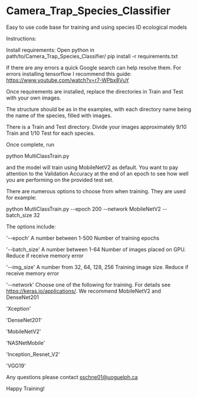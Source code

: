 # Camera_Trap_Species_Classifier
Easy to use code base for training and using species ID ecological models

Instructions:

Install requirements:
  Open python in path/to/Camera_Trap_Species_Classifier/
  pip install -r requirements.txt
  
  If there are any errors a quick Google search can help resolve them.
  For errors installing tensorflow I recommend this guide: https://www.youtube.com/watch?v=r7-WPbx8VuY

Once requirements are installed, replace the directories in Train and Test with your own images.

The structure should be as in the examples, with each directory name being the name of the species, filled with images.

There is a Train and Test directory. Divide your images approximately 9/10 Train and 1/10 Test for each species.

Once complete, run

  python MultiClassTrain.py
  
  and the model will train using MobileNetV2 as default. You want to pay attention to the Validation Accuracy at the end of an epoch to see how well you are performing on the provided test set.
  
There are numerous options to choose from when training. They are used for example:

  python MutliClassTrain.py --epoch 200 --network MobileNetV2 --batch_size 32
  
The options include:

  '--epoch'       A number between 1-500          Number of training epochs
  
  '--batch_size'  A number between 1-64           Number of images placed on GPU. Reduce if receive memory error
  
  '--img_size'    A number from 32, 64, 128, 256  Training image size. Reduce if receive memory error
  
  '--network'   Choose one of the following for training. For details see https://keras.io/applications/. We recommend MobileNetV2 and DenseNet201
  
  'Xception'
  
  'DenseNet201'
  
  'MobileNetV2'
  
  'NASNetMobile'
  
  'Inception_Resnet_V2'
  
  'VGG19'   

Any questions please contact sschne01@uoguelph.ca

Happy Training!
